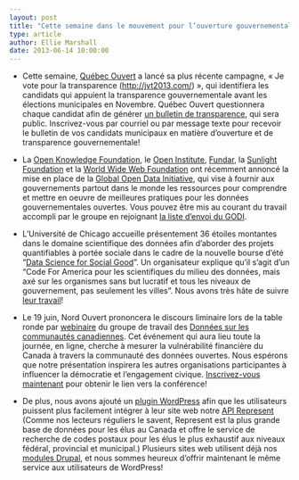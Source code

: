 ```yaml
---
layout: post
title: "Cette semaine dans le mouvement pour l’ouverture gouvernementale..."
type: article
author: Ellie Marshall
date: 2013-06-14 10:00:00
---
```

- Cette semaine, [Québec Ouvert](www.quebecouvert.org) a lancé sa plus récente campagne, « Je vote pour la transparence (http://jvt2013.com/) », qui identifiera les candidats qui appuient la transparence gouvernementale avant les élections municipales en Novembre. Québec Ouvert questionnera chaque candidat afin de générer [un bulletin de transparence](http://quebecouvert.org/article/post/quelques-exemples-de-questions-pour-jvt2013com), qui sera public. Inscrivez-vous par courriel ou par message texte pour recevoir le bulletin de vos candidats municipaux en matière d’ouverture et de transparence gouvernementale! 

- La [Open Knowledge Foundation](http://okfn.org/), le [Open Institute](http://www.open.org.kh/en), [Fundar](http://fundar.org.mx/index.html/), la [Sunlight Foundation](http://sunlightfoundation.com/) et la [World Wide Web Foundation](http://www.webfoundation.org/) ont récemment annoncé la mise en place de la [Global Open Data Initiative](http://globalopendatainitiative.org/), qui vise à fournir aux gouvernements partout dans le monde les ressources pour comprendre et mettre en oeuvre de meilleures pratiques pour les données gouvernementales ouvertes. Vous pouvez être mis au courant du travail accompli par le groupe en rejoignant [la liste d’envoi du GODI](https://groups.google.com/forum/?fromgroups#!forum/global-open-data-initiative).

- L’Université de Chicago accueille présentement 36 étoiles montantes dans le domaine scientifique des données afin d’aborder des projets quantifiables à portée sociale dans le cadre de la nouvelle bourse d’été “[Data Science for Social Good](http://dssg.io/)”. Un organisateur explique qu’il s’agit d’un “Code For America pour les scientifiques du milieu des données, mais axé sur les organismes sans but lucratif et tous les niveaux de gouvernement, pas seulement les villes”. Nous avons très hâte de suivre [leur travail](http://dssg.io/projects/)!

- Le 19 juin, Nord Ouvert prononcera le discours liminaire lors de la table ronde par [webinaire](http://www.cdc-dcc.info/roundTable.php) du groupe de travail des [Données sur les communautés canadiennes](http://www.cdc-dcc.info/). Cet événement qui aura lieu toute la journée, en ligne, cherche à mesurer la vulnérabilité financière du Canada à travers la communauté des données ouvertes. Nous espérons que notre présentation inspirera les autres organisations participantes à influencer la démocratie et l’engagement civique. [Inscrivez-vous maintenant](https://www1.gotomeeting.com/register/674148176) pour obtenir le lien vers la conférence!

- De plus, nous avons ajouté un [plugin WordPress](http://wordpress.org/plugins/represent-api/) afin que les utilisateurs puissent plus facilement intégrer à leur site web notre [API Represent](http://represent.opennorth.ca/) (Comme nos lecteurs réguliers le savent, Represent est la plus grande base de données pour les élus au Canada et offre le service de recherche de codes postaux pour les élus le plus exhaustif aux niveaux fédéral, provincial et municipal.) Plusieurs sites web utilisent déjà nos [modules Drupal](http://drupal.org/project/represent), et nous sommes heureux d’offrir maintenant le même service aux utilisateurs de WordPress!
